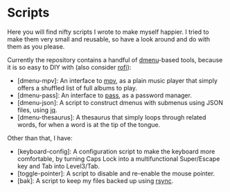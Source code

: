 Scripts
===============================================================================

Here you will find nifty scripts I wrote to make myself happier. I tried to 
make them very small and reusable, so have a look around and do with them as 
you please. 


Currently the repository contains a handful of 
[dmenu](http://tools.suckless.org/dmenu/)-based tools, because it is so easy 
to DIY with (also consider [rofi](https://github.com/DaveDavenport/rofi)):

- [dmenu-mpv]: An interface to [mpv](https://mpv.io/), as a plain music player 
  that simply offers a shuffled list of full albums to play.
- [dmenu-pass]: An interface to 
  [pass](http://www.zx2c4.com/projects/password-store/), as a password 
  manager.
- [dmenu-json]: A script to construct dmenus with submenus using JSON files, 
  using [jq](https://stedolan.github.io/jq/).
- [dmenu-thesaurus]: A thesaurus that simply loops through related words, for 
  when a word is at the tip of the tongue.


Other than that, I have:

- [keyboard-config]: A configuration script to make the keyboard more 
  comfortable, by turning Caps Lock into a multifunctional Super/Escape key 
  and Tab into Level3/Tab.
- [toggle-pointer]: A script to disable and re-enable the mouse pointer.
- [bak]: A script to keep my files backed up using 
  [rsync](https://rsync.samba.org/).
